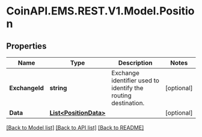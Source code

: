 # CoinAPI.EMS.REST.V1.Model.Position

## Properties

Name | Type | Description | Notes
------------ | ------------- | ------------- | -------------
**ExchangeId** | **string** | Exchange identifier used to identify the routing destination. | [optional] 
**Data** | [**List&lt;PositionData&gt;**](PositionData.md) |  | [optional] 

[[Back to Model list]](../README.md#documentation-for-models) [[Back to API list]](../README.md#documentation-for-api-endpoints) [[Back to README]](../README.md)

